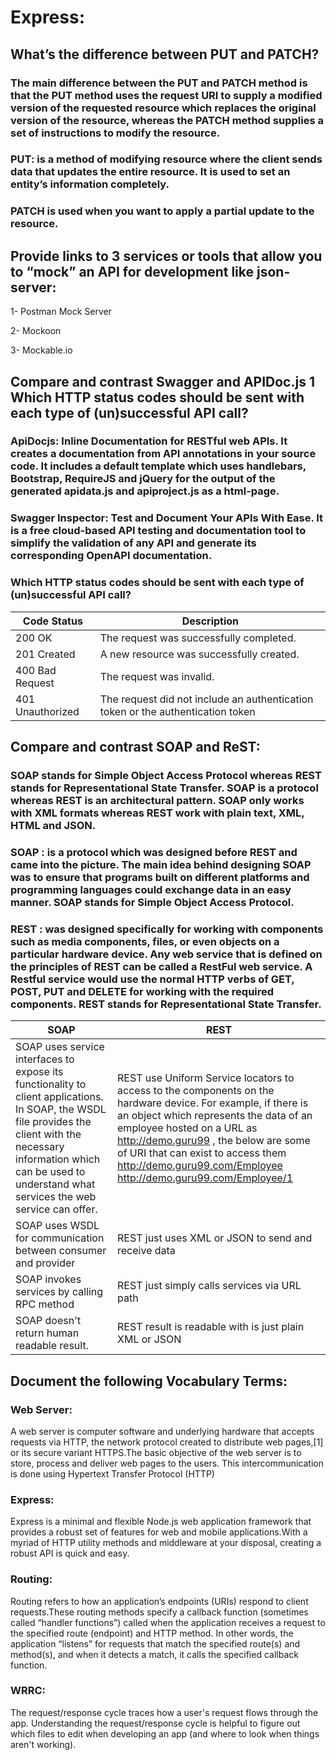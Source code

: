# Express:

## What’s the difference between PUT and PATCH?
### The main difference between the PUT and PATCH method is that the PUT method uses the request URI to supply a modified version of the requested resource which replaces the original version of the resource, whereas the PATCH method supplies a set of instructions to modify the resource.
### PUT: is a method of modifying resource where the client sends data that updates the entire resource. It is used to set an entity’s information completely. 
### PATCH is used when you want to apply a partial update to the resource.


## Provide links to 3 services or tools that allow you to “mock” an API for development like json-server:

 1- Postman Mock Server
 
 2- Mockoon
 
 3- Mockable.io
 
 ## Compare and contrast Swagger and APIDoc.js 1 Which HTTP status codes should be sent with each type of (un)successful API call?
 
### ApiDocjs: Inline Documentation for RESTful web APIs. It creates a documentation from API annotations in your source code. It includes a default template which uses       handlebars, Bootstrap, RequireJS and jQuery for the output of the generated apidata.js and apiproject.js as a html-page.
### Swagger Inspector: Test and Document Your APIs With Ease. It is a free cloud-based API testing and documentation tool to simplify the validation of any API and generate its corresponding OpenAPI documentation.
 
### Which HTTP status codes should be sent with each type of (un)successful API call?

| Code	Status         |	Description                                                                     |
|---------------------|---------------------------------------------------------------------------------|
| 200	OK	             | The request was successfully completed.                                         |
| 201	Created	        | A new resource was successfully created.                                        |
| 400	Bad Request     | The request was invalid.                                                        |
| 401	Unauthorized    |	The request did not include an authentication token or the authentication token |


## Compare and contrast SOAP and ReST:
### SOAP stands for Simple Object Access Protocol whereas REST stands for Representational State Transfer. SOAP is a protocol whereas REST is an architectural pattern. SOAP only works with XML formats whereas REST work with plain text, XML, HTML and JSON.

### SOAP : is a protocol which was designed before REST and came into the picture. The main idea behind designing SOAP was to ensure that programs built on different platforms and programming languages could exchange data in an easy manner. SOAP stands for Simple Object Access Protocol.

### REST : was designed specifically for working with components such as media components, files, or even objects on a particular hardware device. Any web service that is defined on the principles of REST can be called a RestFul web service. A Restful service would use the normal HTTP verbs of GET, POST, PUT and DELETE for working with the required components. REST stands for Representational State Transfer.

   SOAP                                                 |                       REST                  | 
  |-----------------------------------------------------|---------------------------------------------|
  |   SOAP uses service interfaces to expose its functionality to client applications. In SOAP, the WSDL file provides the client with the necessary information which can be used to understand what services the web service can offer.|REST use Uniform Service locators to access to the components on the hardware device. For example, if there is an object which represents the data of an employee hosted on a URL as http://demo.guru99 , the below are some of URI that can exist to access them http://demo.guru99.com/Employee   http://demo.guru99.com/Employee/1|
  |SOAP uses WSDL for communication between consumer and provider| REST just uses XML or JSON to send and receive data|
  | SOAP invokes services by calling RPC method | REST just simply calls services via URL path |
  | SOAP doesn't return human readable result.  |  REST result is readable with is just plain XML or JSON |
  
  
 ## Document the following Vocabulary Terms:
 
 ### Web Server: 
  A web server is computer software and underlying hardware that accepts requests via HTTP, the network protocol created to distribute web pages,[1] or its secure variant HTTPS.The basic objective of the web server is to store, process and deliver web pages to the users. This intercommunication is done using Hypertext Transfer Protocol (HTTP)
  
 ### Express:
  Express is a minimal and flexible Node.js web application framework that provides a robust set of features for web and mobile applications.With a myriad of HTTP utility methods and middleware at your disposal, creating a robust API is quick and easy.
  
 ### Routing:
  Routing refers to how an application’s endpoints (URIs) respond to client requests.These routing methods specify a callback function (sometimes called “handler functions”) called when the application receives a request to the specified route (endpoint) and HTTP method. In other words, the application “listens” for requests that match the specified route(s) and method(s), and when it detects a match, it calls the specified callback function.
  
 ### WRRC:
  The request/response cycle traces how a user's request flows through the app. Understanding the request/response cycle is helpful to figure out which files to edit when developing an app (and where to look when things aren't working).

  
  

